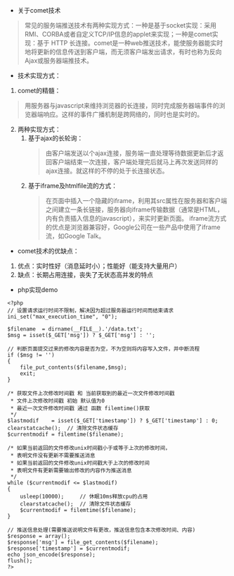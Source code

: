 - 关于comet技术
> 常见的服务端推送技术有两种实现方式：一种是基于socket实现：采用RMI、CORBA或者自定义TCP/IP信息的applet来实现；一种是comet实现：基于 HTTP 长连接。comet是一种web推送技术，能使服务器能实时地将更新的信息传送到客户端，而无须客户端发出请求，有时也称为反向Ajax或服务器端推技术。

- 技术实现方式：
1. comet的精髓：
> 用服务器与javascript来维持浏览器的长连接，同时完成服务器端事件的浏览器端响应。这样的事件广播机制是跨网络的，同时也是实时的。

2. 两种实现方式：
    1. 基于ajax的长轮询：
        > 由客户端发送以个ajax连接，服务端一直处理等待数据更新后才返回客户端结束一次连接，客户端处理完后就马上再次发送同样的ajax连接。就这样的不停的处于长连接状态。
    2. 基于iframe及htmlfile流的方式：
        > 在页面中插入一个隐藏的iframe，利用其src属性在服务器和客户端之间建立一条长链接，服务器向iframe传输数据（通常是HTML，内有负责插入信息的javascript），来实时更新页面。  iframe流方式的优点是浏览器兼容好，Google公司在一些产品中使用了iframe流，如Google Talk。


- comet技术的优缺点：
1. 优点：实时性好（消息延时小）；性能好（能支持大量用户）
2. 缺点：长期占用连接，丧失了无状态高并发的特点


- php实现demo

```
<?php
// 设置请求运行时间不限制，解决因为超过服务器运行时间而结束请求
ini_set("max_execution_time", "0");
 
$filename  = dirname(__FILE__).'/data.txt';
$msg = isset($_GET['msg']) ? $_GET['msg'] : '';
 
// 判断页面提交过来的修改内容是否为空，不为空则将内容写入文件，并中断流程
if ($msg != '')
{
    file_put_contents($filename,$msg);
    exit;
}
 
/* 获取文件上次修改时间戳 和 当前获取到的最近一次文件修改时间戳
 * 文件上次修改时间戳 初始 默认值为0
 * 最近一次文件修改时间戳 通过 函数 filemtime()获取
 */
$lastmodif    = isset($_GET['timestamp']) ? $_GET['timestamp'] : 0;
clearstatcache();  // 清除文件状态缓存
$currentmodif = filemtime($filename);
 
/* 如果当前返回的文件修改unix时间戳小于或等于上次的修改时间，
 * 表明文件没有更新不需要推送消息
 * 如果当前返回的文件修改unix时间戳大于上次的修改时间
 * 表明文件有更新需要输出修改的内容作为推送消息
 */
while ($currentmodif <= $lastmodif)
{
    usleep(10000);     // 休眠10ms释放cpu的占用
    clearstatcache();  // 清除文件状态缓存
    $currentmodif = filemtime($filename);
}
 
// 推送信息处理(需要推送说明文件有更改，推送信息包含本次修改时间、内容)
$response = array();
$response['msg'] = file_get_contents($filename);
$response['timestamp'] = $currentmodif;
echo json_encode($response);
flush();
?>
```
